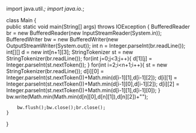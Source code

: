 import java.util.*;
import java.io.*;

class Main {
​    
    public static void main(String[] args) throws IOException {
        BufferedReader br = new BufferedReader(new InputStreamReader(System.in));
        BufferedWriter bw = new BufferedWriter(new OutputStreamWriter(System.out));
        int n = Integer.parseInt(br.readLine());
        int[][] d = new int[n+1][3];
        StringTokenizer st = new StringTokenizer(br.readLine());
        for(int j=0;j<3;j++){
                d[1][j] = Integer.parseInt(st.nextToken());
            }
        for(int i=2;i<n+1;i++){
            st = new StringTokenizer(br.readLine());
            d[i][0] = Integer.parseInt(st.nextToken())+Math.min(d[i-1][1],d[i-1][2]);
            d[i][1] = Integer.parseInt(st.nextToken())+Math.min(d[i-1][0],d[i-1][2]);
            d[i][2] = Integer.parseInt(st.nextToken())+Math.min(d[i-1][1],d[i-1][0]);
        }
        bw.write(Math.min(Math.min(d[n][0],d[n][1]),d[n][2])+"");


        bw.flush();bw.close();br.close();
    }
}